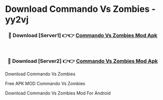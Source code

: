 # Download Commando Vs Zombies - yy2vj



<div align="center">
<h3>🔴 Download [Server1] 👉👉 <a href="https://momento.my/?title=Commando_Vs_Zombies">Commando Vs Zombies Mod Apk</a></h3><br>

<h3>🔴 Download [Server2] 👉👉 <a href="https://momento.my/?title=Commando_Vs_Zombies">Commando Vs Zombies Mod Apk</a></h3>
</div>



Download Commando Vs Zombies 

Free APK MOD Commando Vs Zombies 

Download Commando Vs Zombies Mod For Android
